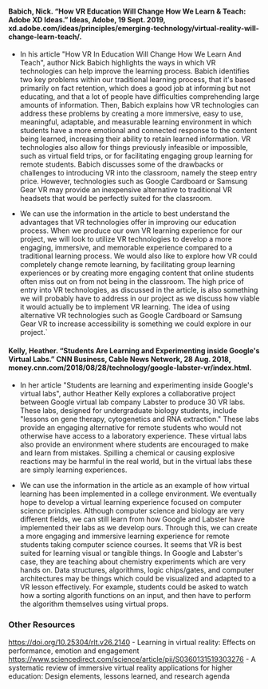 #### Babich, Nick. “How VR Education Will Change How We Learn & Teach: Adobe XD Ideas.” Ideas, Adobe, 19 Sept. 2019, xd.adobe.com/ideas/principles/emerging-technology/virtual-reality-will-change-learn-teach/. 
		
		
+ In his article "How VR In Education Will Change How We Learn And Teach", author Nick Babich highlights the ways in which VR technologies can help improve the learning process. Babich identifies two key problems within our traditional learning process, that it's based primarily on fact retention, which does a good job at informing but not educating, and that a lot of people have difficulties comprehending large amounts of information. Then, Babich explains how VR technologies can address these problems by creating a more immersive, easy to use, meaningful, adaptable, and measurable learning environment in which students have a more emotional and connected response to the content being learned, increasing their ability to retain learned information. VR technologies also allow for things previously infeasible or impossible, such as virtual field trips, or for facilitating engaging group learning for remote students. Babich discusses some of the drawbacks or challenges to introducing VR into the classroom, namely the steep entry price. However, technologies such as Google Cardboard or Samsung Gear VR may provide an inexpensive alternative to traditional VR headsets that would be perfectly suited for the classroom.
  
+ We can use the information in the article to best understand the advantages that VR technologies offer in improving our education process. When we produce our own VR learning experience for our project, we will look to utilize VR technologies to develop a more engaging, immersive, and memorable experience compared to a traditional learning process. We would also like to explore how VR could completely change remote learning, by facilitating group learning experiences or by creating more engaging content that online students often miss out on from not being in the classroom. The high price of entry into VR technologies, as discussed in the article, is also something we will probably have to address in our project as we discuss how viable it would actually be to implement VR learning. The idea of using alternative VR technologies such as Google Cardboard or Samsung Gear VR to increase accessibility is something we could explore in our project.`


#### Kelly, Heather. “Students Are Learning and Experimenting inside Google's Virtual Labs.” CNN Business, Cable News Network, 28 Aug. 2018, money.cnn.com/2018/08/28/technology/google-labster-vr/index.html. 

+ In her article "Students are learning and experimenting inside Google's virtual labs", author Heather Kelly explores a collaborative project between Google virtual lab company Labster to produce 30 VR labs. These labs, designed for undergraduate biology students, include "lessons on gene therapy, cytogenetics and RNA extraction." These labs provide an engaging alternative for remote students who would not otherwise have access to a laboratory experience. These virtual labs also provide an environment where students are encouraged to make and learn from mistakes. Spilling a chemical or causing explosive reactions may be harmful in the real world, but in the virtual labs these are simply learning experiences.
	
+	We can use the information in the article as an example of how virtual learning has been implemented in a college environment. We eventually hope to develop a virtual learning experience focused on computer science principles. Although computer science and biology are very different fields, we can still learn from how Google and Labster have implemented their labs as we develop ours. Through this, we can create a more engaging and immersive learning experience for remote students taking computer science courses. It seems that VR is best suited for learning visual or tangible things. In Google and Labster's case, they are teaching about chemistry experiments which are very hands on. Data structures, algorithms, logic chips/gates, and computer architectures may be things which could be visualized and adapted to a VR lesson effectively. For example, students could be asked to watch how a sorting algorith functions on an input, and then have to perform the algorithm themselves using virtual props.
	


### Other Resources
https://doi.org/10.25304/rlt.v26.2140 - Learning in virtual reality: Effects on performance, emotion and engagement 
https://www.sciencedirect.com/science/article/pii/S0360131519303276 - A systematic review of immersive virtual reality applications for higher education: Design elements, lessons learned, and research agenda


